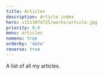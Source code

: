 ```yaml
---
title: Articles
description: Article index
hero: v1513974725/works/article.jpg
priority: 0.6
menu: articles
nomenu: true
orderby: 'date'
reverse: true
---
```


A list of all my articles.

